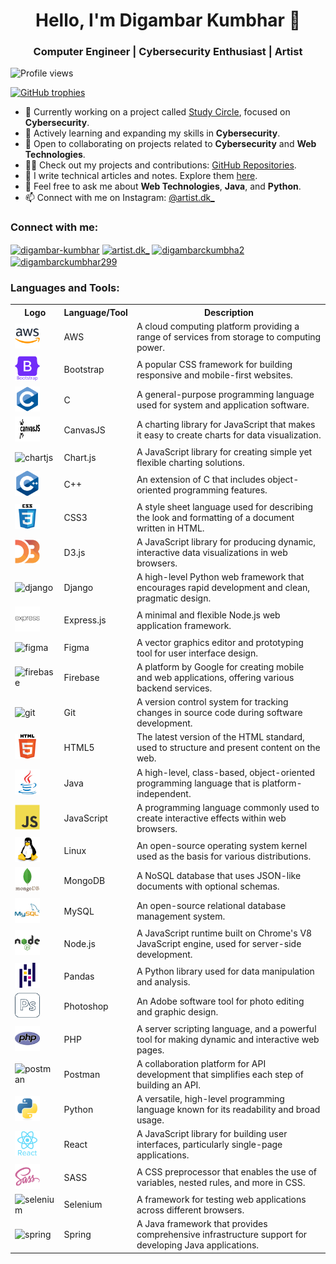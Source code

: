 <h1 align="center">Hello, I'm Digambar Kumbhar 👋</h1>
<h3 align="center">Computer Engineer | Cybersecurity Enthusiast | Artist</h3>

<p align="left"> <img src="https://komarev.com/ghpvc/?username=Artist-dk&label=Profile%20views&color=0e75b6&style=flat" alt="Profile views" /> </p>

<p align="left"> 
  <a href="https://github-profile-trophy.vercel.app/?username=Artist-dk">
    <img src="https://github-profile-trophy.vercel.app/?username=Artist-dk" alt="GitHub trophies" />
  </a> 
</p>

- 🔭 Currently working on a project called [Study Circle](https://github.com/Artist-dk/project-studyCircle), focused on **Cybersecurity**.
- 🌱 Actively learning and expanding my skills in **Cybersecurity**.
- 👯 Open to collaborating on projects related to **Cybersecurity** and **Web Technologies**.
- 👨‍💻 Check out my projects and contributions: [GitHub Repositories](https://github.com/Artist-dk?tab=repositories).
- 📝 I write technical articles and notes. Explore them [here](https://github.com/Artist-dk/notes).
- 💬 Feel free to ask me about **Web Technologies**, **Java**, and **Python**.
- 📫 Connect with me on Instagram: [@artist.dk_](https://www.instagram.com/artist.dk_/)



<h3 align="left">Connect with me:</h3>
<p align="left">
<a href="https://linkedin.com/in/digambar-kumbhar" target="blank"><img align="center" src="https://raw.githubusercontent.com/rahuldkjain/github-profile-readme-generator/master/src/images/icons/Social/linked-in-alt.svg" alt="digambar-kumbhar" height="30" width="40" /></a>
<a href="https://instagram.com/artist.dk_" target="blank"><img align="center" src="https://raw.githubusercontent.com/rahuldkjain/github-profile-readme-generator/master/src/images/icons/Social/instagram.svg" alt="artist.dk_" height="30" width="40" /></a>
<a href="https://www.hackerrank.com/digambarckumbha2" target="blank"><img align="center" src="https://raw.githubusercontent.com/rahuldkjain/github-profile-readme-generator/master/src/images/icons/Social/hackerrank.svg" alt="digambarckumbha2" height="30" width="40" /></a>
<a href="https://www.leetcode.com/digambarckumbhar299" target="blank"><img align="center" src="https://raw.githubusercontent.com/rahuldkjain/github-profile-readme-generator/master/src/images/icons/Social/leet-code.svg" alt="digambarckumbhar299" height="30" width="40" /></a>
</p>


<!-- -->






<h3 align="left">Languages and Tools:</h3>
<table>
  <tr>
    <th>Logo</th>
    <th>Language/Tool</th>
    <th>Description</th>
  </tr>
  <tr>
    <td><img src="https://raw.githubusercontent.com/devicons/devicon/master/icons/amazonwebservices/amazonwebservices-original-wordmark.svg" alt="aws" width="40" height="40"/></td>
    <td>AWS</td>
    <td>A cloud computing platform providing a range of services from storage to computing power.</td>
  </tr>
  <tr>
    <td><img src="https://raw.githubusercontent.com/devicons/devicon/master/icons/bootstrap/bootstrap-plain-wordmark.svg" alt="bootstrap" width="40" height="40"/></td>
    <td>Bootstrap</td>
    <td>A popular CSS framework for building responsive and mobile-first websites.</td>
  </tr>
  <tr>
    <td><img src="https://raw.githubusercontent.com/devicons/devicon/master/icons/c/c-original.svg" alt="c" width="40" height="40"/></td>
    <td>C</td>
    <td>A general-purpose programming language used for system and application software.</td>
  </tr>
  <tr>
    <td><img src="https://raw.githubusercontent.com/Hardik0307/Hardik0307/master/assets/canvasjs-charts.svg" alt="canvasjs" width="40" height="40"/></td>
    <td>CanvasJS</td>
    <td>A charting library for JavaScript that makes it easy to create charts for data visualization.</td>
  </tr>
  <tr>
    <td><img src="https://www.chartjs.org/media/logo-title.svg" alt="chartjs" width="40" height="40"/></td>
    <td>Chart.js</td>
    <td>A JavaScript library for creating simple yet flexible charting solutions.</td>
  </tr>
  <tr>
    <td><img src="https://raw.githubusercontent.com/devicons/devicon/master/icons/cplusplus/cplusplus-original.svg" alt="cplusplus" width="40" height="40"/></td>
    <td>C++</td>
    <td>An extension of C that includes object-oriented programming features.</td>
  </tr>
  <tr>
    <td><img src="https://raw.githubusercontent.com/devicons/devicon/master/icons/css3/css3-original-wordmark.svg" alt="css3" width="40" height="40"/></td>
    <td>CSS3</td>
    <td>A style sheet language used for describing the look and formatting of a document written in HTML.</td>
  </tr>
  <tr>
    <td><img src="https://raw.githubusercontent.com/devicons/devicon/master/icons/d3js/d3js-original.svg" alt="d3js" width="40" height="40"/></td>
    <td>D3.js</td>
    <td>A JavaScript library for producing dynamic, interactive data visualizations in web browsers.</td>
  </tr>
  <tr>
    <td><img src="https://cdn.worldvectorlogo.com/logos/django.svg" alt="django" width="40" height="40"/></td>
    <td>Django</td>
    <td>A high-level Python web framework that encourages rapid development and clean, pragmatic design.</td>
  </tr>
  <tr>
    <td><img src="https://raw.githubusercontent.com/devicons/devicon/master/icons/express/express-original-wordmark.svg" alt="express" width="40" height="40"/></td>
    <td>Express.js</td>
    <td>A minimal and flexible Node.js web application framework.</td>
  </tr>
  <tr>
    <td><img src="https://www.vectorlogo.zone/logos/figma/figma-icon.svg" alt="figma" width="40" height="40"/></td>
    <td>Figma</td>
    <td>A vector graphics editor and prototyping tool for user interface design.</td>
  </tr>
  <tr>
    <td><img src="https://www.vectorlogo.zone/logos/firebase/firebase-icon.svg" alt="firebase" width="40" height="40"/></td>
    <td>Firebase</td>
    <td>A platform by Google for creating mobile and web applications, offering various backend services.</td>
  </tr>
  <tr>
    <td><img src="https://www.vectorlogo.zone/logos/git-scm/git-scm-icon.svg" alt="git" width="40" height="40"/></td>
    <td>Git</td>
    <td>A version control system for tracking changes in source code during software development.</td>
  </tr>
  <tr>
    <td><img src="https://raw.githubusercontent.com/devicons/devicon/master/icons/html5/html5-original-wordmark.svg" alt="html5" width="40" height="40"/></td>
    <td>HTML5</td>
    <td>The latest version of the HTML standard, used to structure and present content on the web.</td>
  </tr>
  <tr>
    <td><img src="https://raw.githubusercontent.com/devicons/devicon/master/icons/java/java-original.svg" alt="java" width="40" height="40"/></td>
    <td>Java</td>
    <td>A high-level, class-based, object-oriented programming language that is platform-independent.</td>
  </tr>
  <tr>
    <td><img src="https://raw.githubusercontent.com/devicons/devicon/master/icons/javascript/javascript-original.svg" alt="javascript" width="40" height="40"/></td>
    <td>JavaScript</td>
    <td>A programming language commonly used to create interactive effects within web browsers.</td>
  </tr>
  <tr>
    <td><img src="https://raw.githubusercontent.com/devicons/devicon/master/icons/linux/linux-original.svg" alt="linux" width="40" height="40"/></td>
    <td>Linux</td>
    <td>An open-source operating system kernel used as the basis for various distributions.</td>
  </tr>
  <tr>
    <td><img src="https://raw.githubusercontent.com/devicons/devicon/master/icons/mongodb/mongodb-original-wordmark.svg" alt="mongodb" width="40" height="40"/></td>
    <td>MongoDB</td>
    <td>A NoSQL database that uses JSON-like documents with optional schemas.</td>
  </tr>
  <tr>
    <td><img src="https://raw.githubusercontent.com/devicons/devicon/master/icons/mysql/mysql-original-wordmark.svg" alt="mysql" width="40" height="40"/></td>
    <td>MySQL</td>
    <td>An open-source relational database management system.</td>
  </tr>
  <tr>
    <td><img src="https://raw.githubusercontent.com/devicons/devicon/master/icons/nodejs/nodejs-original-wordmark.svg" alt="nodejs" width="40" height="40"/></td>
    <td>Node.js</td>
    <td>A JavaScript runtime built on Chrome's V8 JavaScript engine, used for server-side development.</td>
  </tr>
  <tr>
    <td><img src="https://raw.githubusercontent.com/devicons/devicon/2ae2a900d2f041da66e950e4d48052658d850630/icons/pandas/pandas-original.svg" alt="pandas" width="40" height="40"/></td>
    <td>Pandas</td>
    <td>A Python library used for data manipulation and analysis.</td>
  </tr>
  <tr>
    <td><img src="https://raw.githubusercontent.com/devicons/devicon/master/icons/photoshop/photoshop-line.svg" alt="photoshop" width="40" height="40"/></td>
    <td>Photoshop</td>
    <td>An Adobe software tool for photo editing and graphic design.</td>
  </tr>
  <tr>
    <td><img src="https://raw.githubusercontent.com/devicons/devicon/master/icons/php/php-original.svg" alt="php" width="40" height="40"/></td>
    <td>PHP</td>
    <td>A server scripting language, and a powerful tool for making dynamic and interactive web pages.</td>
  </tr>
  <tr>
    <td><img src="https://www.vectorlogo.zone/logos/getpostman/getpostman-icon.svg" alt="postman" width="40" height="40"/></td>
    <td>Postman</td>
    <td>A collaboration platform for API development that simplifies each step of building an API.</td>
  </tr>
  <tr>
    <td><img src="https://raw.githubusercontent.com/devicons/devicon/master/icons/python/python-original.svg" alt="python" width="40" height="40"/></td>
    <td>Python</td>
    <td>A versatile, high-level programming language known for its readability and broad usage.</td>
  </tr>
  <tr>
    <td><img src="https://raw.githubusercontent.com/devicons/devicon/master/icons/react/react-original-wordmark.svg" alt="react" width="40" height="40"/></td>
    <td>React</td>
    <td>A JavaScript library for building user interfaces, particularly single-page applications.</td>
  </tr>
  <tr>
    <td><img src="https://raw.githubusercontent.com/devicons/devicon/master/icons/sass/sass-original.svg" alt="sass" width="40" height="40"/></td>
    <td>SASS</td>
    <td>A CSS preprocessor that enables the use of variables, nested rules, and more in CSS.</td>
  </tr>
  <tr>
    <td><img src="https://raw.githubusercontent.com/detain/svg-logos/780f25886640cef088af994181646db2f6b1a3f8/svg/selenium-logo.svg" alt="selenium" width="40" height="40"/></td>
    <td>Selenium</td>
    <td>A framework for testing web applications across different browsers.</td>
  </tr>
  <tr>
    <td><img src="https://www.vectorlogo.zone/logos/springio/springio-icon.svg" alt="spring" width="40" height="40"/></td>
    <td>Spring</td>
    <td>A Java framework that provides comprehensive infrastructure support for developing Java applications.</td>
  </tr>
</table>







<!--
<p><img align="left" src="https://github-readme-stats.vercel.app/api/top-langs?username=aritst-dk&show_icons=true&locale=en&layout=compact" alt="aritst-dk" /></p>

<p>&nbsp;<img align="center" src="https://github-readme-stats.vercel.app/api?username=aritst-dk&show_icons=true&locale=en" alt="aritst-dk" /></p>

<p><img align="center" src="https://github-readme-streak-stats.herokuapp.com/?user=aritst-dk&" alt="aritst-dk" /></p>

**Artist-dk/Artist-dk** is a ✨ _special_ ✨ repository because its `README.md` (this file) appears on your GitHub profile.

Here are some ideas to get you started:

- 🔭 I’m currently working on ...
- 🌱 I’m currently learning ...
- 👯 I’m looking to collaborate on ...
- 🤔 I’m looking for help with ...
- 💬 Ask me about ...
- 📫 How to reach me: ...
- 😄 Pronouns: ...
- ⚡ Fun fact: ...
-->
